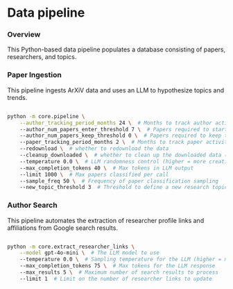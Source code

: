 # Data pipeline

### Overview

This Python-based data pipeline populates a database consisting of papers, researchers, and topics.

### Paper Ingestion

This pipeline ingests ArXiV data and uses an LLM to hypothesize topics and trends.

```bash

python -m core.pipeline \
    --author_tracking_period_months 24 \  # Months to track author activity  
    --author_num_papers_enter_threshold 7 \  # Papers required to start tracking an author  
    --author_num_papers_keep_threshold 0 \  # Papers required to keep tracking an author  
    --paper_tracking_period_months 2 \  # Months to track paper activity
    --redownload \  # whether to redownload the data
    --cleanup_downloaded \  # whether to clean up the downloaded data (keep the data in case of using it again)
    --temperature 0.0 \  # LLM randomness control (higher = more creative)  
    --max_completion_tokens 40 \  # Max tokens in LLM output  
    --limit 1000 \  # Max papers classified per call  
    --sample_freq 50 \  # Frequency of paper classification sampling  
    --new_topic_threshold 3  # Threshold to define a new research topic  
```

### Author Search

This pipeline automates the extraction of researcher profile links and affiliations from Google search results.

```bash

python -m core.extract_researcher_links \
    --model gpt-4o-mini \  # The LLM model to use  
    --temperature 0.0 \  # Sampling temperature for the LLM (higher = more randomness)  
    --max_completion_tokens 75 \  # Max tokens for the LLM response  
    --max_results 5 \  # Maximum number of search results to process  
    --limit 1  # Limit on the number of researcher links to update  
```
